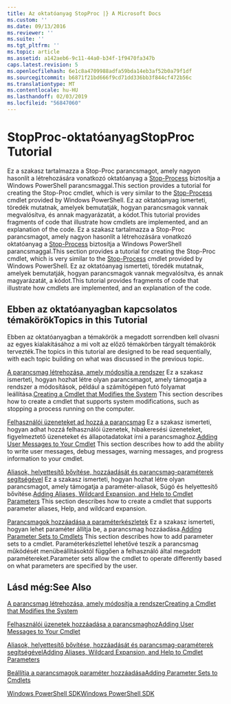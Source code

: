 ```yaml
---
title: Az oktatóanyag StopProc |} A Microsoft Docs
ms.custom: ''
ms.date: 09/13/2016
ms.reviewer: ''
ms.suite: ''
ms.tgt_pltfrm: ''
ms.topic: article
ms.assetid: a142aeb6-9c11-44a0-b34f-1f9470fa347b
caps.latest.revision: 5
ms.openlocfilehash: 6e1c8a4709988adfa59bda14eb3af52b0a79f1df
ms.sourcegitcommit: b6871f21bd666f9cd71dd336bb3f844cf472b56c
ms.translationtype: MT
ms.contentlocale: hu-HU
ms.lasthandoff: 02/03/2019
ms.locfileid: "56847060"
---
```

# <a name="stopproc-tutorial"></a><span data-ttu-id="4b192-102">StopProc-oktatóanyag</span><span class="sxs-lookup"><span data-stu-id="4b192-102">StopProc Tutorial</span></span>

<span data-ttu-id="4b192-103">Ez a szakasz tartalmazza a Stop-Proc parancsmagot, amely nagyon hasonlít a létrehozására vonatkozó oktatóanyag a [Stop-Process](/powershell/module/Microsoft.PowerShell.Management/Stop-Process) biztosítja a Windows PowerShell parancsmaggal.</span><span class="sxs-lookup"><span data-stu-id="4b192-103">This section provides a tutorial for creating the Stop-Proc cmdlet, which is very similar to the [Stop-Process](/powershell/module/Microsoft.PowerShell.Management/Stop-Process) cmdlet provided by Windows PowerShell.</span></span> <span data-ttu-id="4b192-104">Ez az oktatóanyag ismerteti, töredék mutatnak, amelyek bemutatják, hogyan parancsmagok vannak megvalósítva, és annak magyarázatát, a kódot.</span><span class="sxs-lookup"><span data-stu-id="4b192-104">This tutorial provides fragments of code that illustrate how cmdlets are implemented, and an explanation of the code.</span></span>
<span data-ttu-id="4b192-105">Ez a szakasz tartalmazza a Stop-Proc parancsmagot, amely nagyon hasonlít a létrehozására vonatkozó oktatóanyag a [Stop-Process](/powershell/module/Microsoft.PowerShell.Management/Stop-Process) biztosítja a Windows PowerShell parancsmaggal.</span><span class="sxs-lookup"><span data-stu-id="4b192-105">This section provides a tutorial for creating the Stop-Proc cmdlet, which is very similar to the [Stop-Process](/powershell/module/Microsoft.PowerShell.Management/Stop-Process) cmdlet provided by Windows PowerShell.</span></span> <span data-ttu-id="4b192-106">Ez az oktatóanyag ismerteti, töredék mutatnak, amelyek bemutatják, hogyan parancsmagok vannak megvalósítva, és annak magyarázatát, a kódot.</span><span class="sxs-lookup"><span data-stu-id="4b192-106">This tutorial provides fragments of code that illustrate how cmdlets are implemented, and an explanation of the code.</span></span>

## <a name="topics-in-this-tutorial"></a><span data-ttu-id="4b192-107">Ebben az oktatóanyagban kapcsolatos témakörök</span><span class="sxs-lookup"><span data-stu-id="4b192-107">Topics in this Tutorial</span></span>

<span data-ttu-id="4b192-108">Ebben az oktatóanyagban a témakörök a megadott sorrendben kell olvasni az egyes kialakításához a mi volt az előző témakörben tárgyalt témakörök tervezték.</span><span class="sxs-lookup"><span data-stu-id="4b192-108">The topics in this tutorial are designed to be read sequentially, with each topic building on what was discussed in the previous topic.</span></span>

<span data-ttu-id="4b192-109">[A parancsmag létrehozása, amely módosítja a rendszer](./creating-a-cmdlet-that-modifies-the-system.md) Ez a szakasz ismerteti, hogyan hozhat létre olyan parancsmagot, amely támogatja a rendszer a módosítások, például a számítógépen futó folyamat leállítása.</span><span class="sxs-lookup"><span data-stu-id="4b192-109">[Creating a Cmdlet that Modifies the System](./creating-a-cmdlet-that-modifies-the-system.md) This section describes how to create a cmdlet that supports system modifications, such as stopping a process running on the computer.</span></span>

<span data-ttu-id="4b192-110">[Felhasználói üzeneteket ad hozzá a parancsmag](./adding-user-messages-to-your-cmdlet.md) Ez a szakasz ismerteti, hogyan adhat hozzá felhasználói üzenetek, hibakeresési üzeneteket, figyelmeztető üzeneteket és állapotadatokat írni a parancsmaghoz.</span><span class="sxs-lookup"><span data-stu-id="4b192-110">[Adding User Messages to Your Cmdlet](./adding-user-messages-to-your-cmdlet.md) This section describes how to add the ability to write user messages, debug messages, warning messages, and progress information to your cmdlet.</span></span>

<span data-ttu-id="4b192-111">[Aliasok, helyettesítő bővítése, hozzáadását és parancsmag-paraméterek segítségével](./adding-aliases-wildcard-expansion-and-help-to-cmdlet-parameters.md) Ez a szakasz ismerteti, hogyan hozhat létre olyan parancsmagot, amely támogatja a paraméter-aliasok, Súgó és helyettesítő bővítése.</span><span class="sxs-lookup"><span data-stu-id="4b192-111">[Adding Aliases, Wildcard Expansion, and Help to Cmdlet Parameters](./adding-aliases-wildcard-expansion-and-help-to-cmdlet-parameters.md) This section describes how to create a cmdlet that supports parameter aliases, Help, and wildcard expansion.</span></span>

<span data-ttu-id="4b192-112">[Parancsmagok hozzáadása a paraméterkészletek](./adding-parameter-sets-to-a-cmdlet.md) Ez a szakasz ismerteti, hogyan lehet paraméter állítja be, a parancsmag hozzáadása.</span><span class="sxs-lookup"><span data-stu-id="4b192-112">[Adding Parameter Sets to Cmdlets](./adding-parameter-sets-to-a-cmdlet.md) This section describes how to add parameter sets to a cmdlet.</span></span> <span data-ttu-id="4b192-113">Paraméterkészlettel lehetővé teszik a parancsmag működését menübeállításoktól függően a felhasználó által megadott paramétereket.</span><span class="sxs-lookup"><span data-stu-id="4b192-113">Parameter sets allow the cmdlet to operate differently based on what parameters are specified by the user.</span></span>

## <a name="see-also"></a><span data-ttu-id="4b192-114">Lásd még:</span><span class="sxs-lookup"><span data-stu-id="4b192-114">See Also</span></span>

[<span data-ttu-id="4b192-115">A parancsmag létrehozása, amely módosítja a rendszer</span><span class="sxs-lookup"><span data-stu-id="4b192-115">Creating a Cmdlet that Modifies the System</span></span>](./creating-a-cmdlet-that-modifies-the-system.md)

[<span data-ttu-id="4b192-116">Felhasználói üzenetek hozzáadása a parancsmaghoz</span><span class="sxs-lookup"><span data-stu-id="4b192-116">Adding User Messages to Your Cmdlet</span></span>](./adding-user-messages-to-your-cmdlet.md)

[<span data-ttu-id="4b192-117">Aliasok, helyettesítő bővítése, hozzáadását és parancsmag-paraméterek segítségével</span><span class="sxs-lookup"><span data-stu-id="4b192-117">Adding Aliases, Wildcard Expansion, and Help to Cmdlet Parameters</span></span>](./adding-aliases-wildcard-expansion-and-help-to-cmdlet-parameters.md)

[<span data-ttu-id="4b192-118">Beállítja a parancsmagok paraméter hozzáadása</span><span class="sxs-lookup"><span data-stu-id="4b192-118">Adding Parameter Sets to Cmdlets</span></span>](./adding-parameter-sets-to-a-cmdlet.md)

[<span data-ttu-id="4b192-119">Windows PowerShell SDK</span><span class="sxs-lookup"><span data-stu-id="4b192-119">Windows PowerShell SDK</span></span>](../windows-powershell-reference.md)

